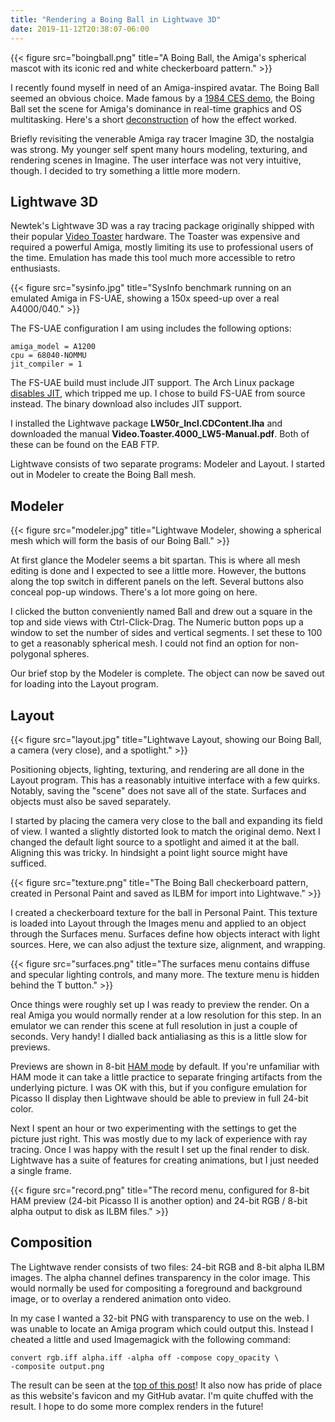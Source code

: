 ```yaml
---
title: "Rendering a Boing Ball in Lightwave 3D"
date: 2019-11-12T20:38:07-06:00
---
```


{{< figure src="boingball.png" title="A Boing Ball, the Amiga's spherical mascot with its iconic red and white checkerboard pattern." >}}

I recently found myself in need of an Amiga-inspired avatar. The Boing Ball seemed an obvious choice. Made famous by a [1984 CES demo](https://www.youtube.com/watch?v=YlAhRJjOhDg), the Boing Ball set the scene for Amiga's dominance in real-time graphics and OS multitasking. Here's a short [deconstruction](http://amiga.lychesis.net/artist/DaleLuck/Boing.html) of how the effect worked.

Briefly revisiting the venerable Amiga ray tracer Imagine 3D, the nostalgia was strong. My younger self spent many hours modeling, texturing, and rendering scenes in Imagine. The user interface was not very intuitive, though. I decided to try something a little more modern.

## Lightwave 3D

Newtek's Lightwave 3D was a ray tracing package originally shipped with their popular [Video Toaster](https://arstechnica.com/gadgets/2016/03/a-history-of-the-amiga-part-9-the-video-toaster/) hardware. The Toaster was expensive and required a powerful Amiga, mostly limiting its use to professional users of the time. Emulation has made this tool much more accessible to retro enthusiasts.

{{< figure src="sysinfo.jpg" title="SysInfo benchmark running on an emulated Amiga in FS-UAE, showing a 150x speed-up over a real A4000/040." >}}

The FS-UAE configuration I am using includes the following options:

```
amiga_model = A1200
cpu = 68040-NOMMU
jit_compiler = 1
```

The FS-UAE build must include JIT support. The Arch Linux package [disables JIT](https://git.archlinux.org/svntogit/community.git/tree/trunk/PKGBUILD?h=packages/fs-uae), which tripped me up. I chose to build FS-UAE from source instead. The binary download also includes JIT support.

I installed the Lightwave package **LW50r_Incl.CDContent.lha** and downloaded the manual **Video.Toaster.4000_LW5-Manual.pdf**. Both of these can be found on the EAB FTP.

Lightwave consists of two separate programs: Modeler and Layout. I started out in Modeler to create the Boing Ball mesh.

## Modeler

{{< figure src="modeler.jpg" title="Lightwave Modeler, showing a spherical mesh which will form the basis of our Boing Ball." >}}

At first glance the Modeler seems a bit spartan. This is where all mesh editing is done and I expected to see a little more. However, the buttons along the top switch in different panels on the left. Several buttons also conceal pop-up windows. There's a lot more going on here.

I clicked the button conveniently named Ball and drew out a square in the top and side views with Ctrl-Click-Drag. The Numeric button pops up a window to set the number of sides and vertical segments. I set these to 100 to get a reasonably spherical mesh. I could not find an option for non-polygonal spheres.

Our brief stop by the Modeler is complete. The object can now be saved out for loading into the Layout program.

## Layout

{{< figure src="layout.jpg" title="Lightwave Layout, showing our Boing Ball, a camera (very close), and a spotlight." >}}

Positioning objects, lighting, texturing, and rendering are all done in the Layout program. This has a reasonably intuitive interface with a few quirks. Notably, saving the "scene" does not save all of the state. Surfaces and objects must also be saved separately.

I started by placing the camera very close to the ball and expanding its field of view. I wanted a slightly distorted look to match the original demo. Next I changed the default light source to a spotlight and aimed it at the ball. Aligning this was tricky. In hindsight a point light source might have sufficed.

{{< figure src="texture.png" title="The Boing Ball checkerboard pattern, created in Personal Paint and saved as ILBM for import into Lightwave." >}}

I created a checkerboard texture for the ball in Personal Paint. This texture is loaded into Layout through the Images menu and applied to an object through the Surfaces menu. Surfaces define how objects interact with light sources. Here, we can also adjust the texture size, alignment, and wrapping.

{{< figure src="surfaces.png" title="The surfaces menu contains diffuse and specular lighting controls, and many more. The texture menu is hidden behind the T button." >}}

Once things were roughly set up I was ready to preview the render. On a real Amiga you would normally render at a low resolution for this step. In an emulator we can render this scene at full resolution in just a couple of seconds. Very handy! I dialled back antialiasing as this is a little slow for previews.

Previews are shown in 8-bit [HAM mode](https://en.wikipedia.org/wiki/Hold-And-Modify) by default. If you're unfamiliar with HAM mode it can take a little practice to separate fringing artifacts from the underlying picture. I was OK with this, but if you configure emulation for Picasso II display then Lightwave should be able to preview in full 24-bit color.

Next I spent an hour or two experimenting with the settings to get the picture just right. This was mostly due to my lack of experience with ray tracing. Once I was happy with the result I set up the final render to disk. Lightwave has a suite of features for creating animations, but I just needed a single frame.

{{< figure src="record.png" title="The record menu, configured for 8-bit HAM preview (24-bit Picasso II is another option) and 24-bit RGB / 8-bit alpha output to disk as ILBM files." >}}

## Composition

The Lightwave render consists of two files: 24-bit RGB and 8-bit alpha ILBM images. The alpha channel defines transparency in the color image. This would normally be used for compositing a foreground and background image, or to overlay a rendered animation onto video.

In my case I wanted a 32-bit PNG with transparency to use on the web. I was unable to locate an Amiga program which could output this. Instead I cheated a little and used Imagemagick with the following command:

```
convert rgb.iff alpha.iff -alpha off -compose copy_opacity \
-composite output.png
```

The result can be seen at the [top of this post](#)! It also now has pride of place as this website's favicon and my GitHub avatar. I'm quite chuffed with the result. I hope to do some more complex renders in the future!
